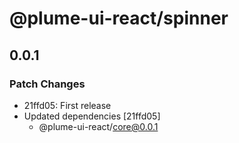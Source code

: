 # @plume-ui-react/spinner

## 0.0.1

### Patch Changes

- 21ffd05: First release
- Updated dependencies [21ffd05]
  - @plume-ui-react/core@0.0.1
